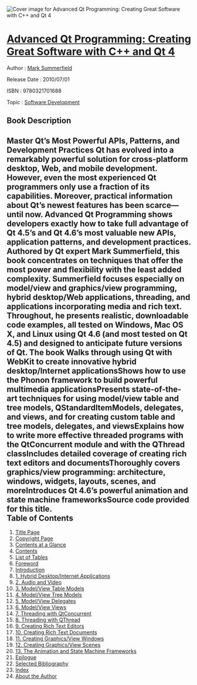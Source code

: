 ![Cover image for Advanced Qt Programming: Creating Great Software with C++ and Qt 4](https://imgdetail.ebookreading.net/cover/cover/software_development/EB9780321701688.jpg)

[Advanced Qt Programming: Creating Great Software with C++ and Qt 4](https://ebookreading.net/view/book/Advanced+Qt+Programming%3A+Creating+Great+Software+with+C%2B%2B+and+Qt+4-EB9780321701688_1.html "Advanced Qt Programming: Creating Great Software with C++ and Qt 4")
====================================================================================================================

Author : [Mark Summerfield](https://ebookreading.net/search/author/Mark+Summerfield)

Release Date : 2010/07/01

ISBN : 9780321701688

Topic : [Software Development](https://ebookreading.net/search/category/software-development)

Book Description
-----------------

Master Qt’s Most Powerful APIs, Patterns, and Development Practices
Qt has evolved into a remarkably powerful solution for cross-platform desktop, Web, and mobile development. However, even the most experienced Qt programmers only use a fraction of its capabilities. Moreover, practical information about Qt’s newest features has been scarce—until now.
Advanced Qt Programming shows developers exactly how to take full advantage of Qt 4.5’s and Qt 4.6’s most valuable new APIs, application patterns, and development practices. Authored by Qt expert Mark Summerfield, this book concentrates on techniques that offer the most power and flexibility with the least added complexity.
Summerfield focuses especially on model/view and graphics/view programming, hybrid desktop/Web applications, threading, and applications incorporating media and rich text. Throughout, he presents realistic, downloadable code examples, all tested on Windows, Mac OS X, and Linux using Qt 4.6 (and most tested on Qt 4.5) and designed to anticipate future versions of Qt. The book
Walks through using Qt with WebKit to create innovative hybrid desktop/Internet applicationsShows how to use the Phonon framework to build powerful multimedia applicationsPresents state-of-the-art techniques for using model/view table and tree models, QStandardItemModels, delegates, and views, and for creating custom table and tree models, delegates, and viewsExplains how to write more effective threaded programs with the QtConcurrent module and with the QThread classIncludes detailed coverage of creating rich text editors and documentsThoroughly covers graphics/view programming: architecture, windows, widgets, layouts, scenes, and moreIntroduces Qt 4.6’s powerful animation and state machine frameworksSource code provided for this title.              
Table of Contents
-----------------

1. [Title Page](https://ebookreading.net/view/book/Advanced+Qt+Programming%3A+Creating+Great+Software+with+C%2B%2B+and+Qt+4-EB9780321701688_2.html)
1. [Copyright Page](https://ebookreading.net/view/book/Advanced+Qt+Programming%3A+Creating+Great+Software+with+C%2B%2B+and+Qt+4-EB9780321701688_3.html)
1. [Contents at a Glance](https://ebookreading.net/view/book/Advanced+Qt+Programming%3A+Creating+Great+Software+with+C%2B%2B+and+Qt+4-EB9780321701688_5.html)
1. [Contents](https://ebookreading.net/view/book/Advanced+Qt+Programming%3A+Creating+Great+Software+with+C%2B%2B+and+Qt+4-EB9780321701688_6.html)
1. [List of Tables](https://ebookreading.net/view/book/Advanced+Qt+Programming%3A+Creating+Great+Software+with+C%2B%2B+and+Qt+4-EB9780321701688_7.html)
1. [Foreword](https://ebookreading.net/view/book/Advanced+Qt+Programming%3A+Creating+Great+Software+with+C%2B%2B+and+Qt+4-EB9780321701688_8.html)
1. [Introduction](https://ebookreading.net/view/book/Advanced+Qt+Programming%3A+Creating+Great+Software+with+C%2B%2B+and+Qt+4-EB9780321701688_9.html)
1. [1. Hybrid Desktop/Internet Applications](https://ebookreading.net/view/book/Advanced+Qt+Programming%3A+Creating+Great+Software+with+C%2B%2B+and+Qt+4-EB9780321701688_10.html)
1. [2. Audio and Video](https://ebookreading.net/view/book/Advanced+Qt+Programming%3A+Creating+Great+Software+with+C%2B%2B+and+Qt+4-EB9780321701688_11.html)
1. [3. Model/View Table Models](https://ebookreading.net/view/book/Advanced+Qt+Programming%3A+Creating+Great+Software+with+C%2B%2B+and+Qt+4-EB9780321701688_12.html)
1. [4. Model/View Tree Models](https://ebookreading.net/view/book/Advanced+Qt+Programming%3A+Creating+Great+Software+with+C%2B%2B+and+Qt+4-EB9780321701688_13.html)
1. [5. Model/View Delegates](https://ebookreading.net/view/book/Advanced+Qt+Programming%3A+Creating+Great+Software+with+C%2B%2B+and+Qt+4-EB9780321701688_14.html)
1. [6. Model/View Views](https://ebookreading.net/view/book/Advanced+Qt+Programming%3A+Creating+Great+Software+with+C%2B%2B+and+Qt+4-EB9780321701688_15.html)
1. [7. Threading with QtConcurrent](https://ebookreading.net/view/book/Advanced+Qt+Programming%3A+Creating+Great+Software+with+C%2B%2B+and+Qt+4-EB9780321701688_16.html)
1. [8. Threading with QThread](https://ebookreading.net/view/book/Advanced+Qt+Programming%3A+Creating+Great+Software+with+C%2B%2B+and+Qt+4-EB9780321701688_17.html)
1. [9. Creating Rich Text Editors](https://ebookreading.net/view/book/Advanced+Qt+Programming%3A+Creating+Great+Software+with+C%2B%2B+and+Qt+4-EB9780321701688_18.html)
1. [10. Creating Rich Text Documents](https://ebookreading.net/view/book/Advanced+Qt+Programming%3A+Creating+Great+Software+with+C%2B%2B+and+Qt+4-EB9780321701688_19.html)
1. [11. Creating Graphics/View Windows](https://ebookreading.net/view/book/Advanced+Qt+Programming%3A+Creating+Great+Software+with+C%2B%2B+and+Qt+4-EB9780321701688_20.html)
1. [12. Creating Graphics/View Scenes](https://ebookreading.net/view/book/Advanced+Qt+Programming%3A+Creating+Great+Software+with+C%2B%2B+and+Qt+4-EB9780321701688_21.html)
1. [13. The Animation and State Machine Frameworks](https://ebookreading.net/view/book/Advanced+Qt+Programming%3A+Creating+Great+Software+with+C%2B%2B+and+Qt+4-EB9780321701688_22.html)
1. [Epilogue](https://ebookreading.net/view/book/Advanced+Qt+Programming%3A+Creating+Great+Software+with+C%2B%2B+and+Qt+4-EB9780321701688_23.html)
1. [Selected Bibliography](https://ebookreading.net/view/book/Advanced+Qt+Programming%3A+Creating+Great+Software+with+C%2B%2B+and+Qt+4-EB9780321701688_24.html)
1. [Index](https://ebookreading.net/view/book/Advanced+Qt+Programming%3A+Creating+Great+Software+with+C%2B%2B+and+Qt+4-EB9780321701688_25.html)
1. [About the Author](https://ebookreading.net/view/book/Advanced+Qt+Programming%3A+Creating+Great+Software+with+C%2B%2B+and+Qt+4-EB9780321701688_27.html)
